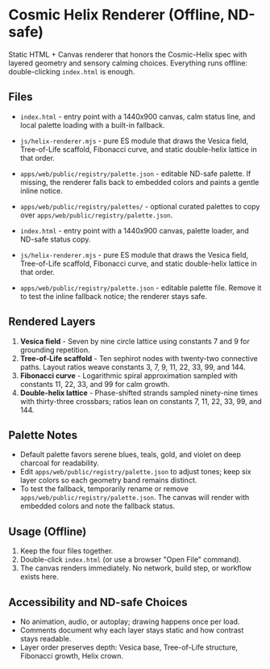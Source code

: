 # Cosmic Helix Renderer (Offline, ND-safe)

Static HTML + Canvas renderer that honors the Cosmic-Helix spec with layered geometry and sensory calming choices. Everything runs offline: double-clicking `index.html` is enough.

## Files

- `index.html` - entry point with a 1440x900 canvas, calm status line, and local palette loading with a built-in fallback.
- `js/helix-renderer.mjs` - pure ES module that draws the Vesica field, Tree-of-Life scaffold, Fibonacci curve, and static double-helix lattice in that order.
- `apps/web/public/registry/palette.json` - editable ND-safe palette. If missing, the renderer falls back to embedded colors and paints a gentle inline notice.
- `apps/web/public/registry/palettes/` - optional curated palettes to copy over `apps/web/public/registry/palette.json`.

- `index.html` - entry point with a 1440x900 canvas, palette loader, and ND-safe status copy.
- `js/helix-renderer.mjs` - pure ES module that draws the Vesica field, Tree-of-Life scaffold, Fibonacci curve, and static double-helix lattice in that order.
- `apps/web/public/registry/palette.json` - editable palette file. Remove it to test the inline fallback notice; the renderer stays safe.

## Rendered Layers
1. **Vesica field** - Seven by nine circle lattice using constants 7 and 9 for grounding repetition.
2. **Tree-of-Life scaffold** - Ten sephirot nodes with twenty-two connective paths. Layout ratios weave constants 3, 7, 9, 11, 22, 33, 99, and 144.
3. **Fibonacci curve** - Logarithmic spiral approximation sampled with constants 11, 22, 33, and 99 for calm growth.
4. **Double-helix lattice** - Phase-shifted strands sampled ninety-nine times with thirty-three crossbars; ratios lean on constants 7, 11, 22, 33, 99, and 144.

## Palette Notes
- Default palette favors serene blues, teals, gold, and violet on deep charcoal for readability.
- Edit `apps/web/public/registry/palette.json` to adjust tones; keep six layer colors so each geometry band remains distinct.
- To test the fallback, temporarily rename or remove `apps/web/public/registry/palette.json`. The canvas will render with embedded colors and note the fallback status.

## Usage (Offline)
1. Keep the four files together.
2. Double-click `index.html` (or use a browser "Open File" command).
3. The canvas renders immediately. No network, build step, or workflow exists here.

## Accessibility and ND-safe Choices
- No animation, audio, or autoplay; drawing happens once per load.
- Comments document why each layer stays static and how contrast stays readable.
- Layer order preserves depth: Vesica base, Tree-of-Life structure, Fibonacci growth, Helix crown.
